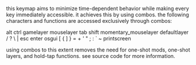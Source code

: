 this keymap aims to minimize time-dependent behavior while making every key immediately accessible. it achieves this by using combos. the following characters and functions are accessed exclusively through combos:

alt ctrl gamelayer mouselayer tab shift momentary_mouselayer defaultlayer / ? \ | esc enter osgui [ { ] } = + ' " ; : ` ~ printscreen

using combos to this extent removes the need for one-shot mods, one-shot layers, and hold-tap functions.
see source code for more information.
